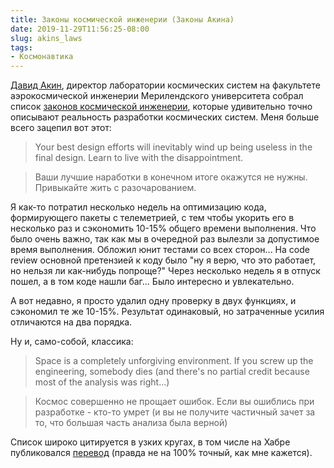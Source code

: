 ```yaml
---
title: Законы космической инженерии (Законы Акина)
date: 2019-11-29T11:56:25-08:00
slug: akins_laws
tags:
- Космонавтика
---
```


[Давид Акин][3], директор лаборатории космических систем на факультете
аэрокосмической инженерии Мерилендского университета собрал список [законов
космической инженерии][1], которые удивительно точно описывают реальность
разработки космических систем. Меня больше всего зацепил вот этот:

> Your best design efforts will inevitably wind up being useless in the final
> design. Learn to live with the disappointment.

> Ваши лучшие наработки в конечном итоге окажутся не нужны. Привыкайте жить с
> разочарованием.

Я как-то потратил несколько недель на оптимизацию кода, формирующего пакеты с
телеметрией, с тем чтобы укорить его в несколько раз и сэкономить 10-15% общего
времени выполнения. Что было очень важно, так как мы в очередной раз вылезли за
допустимое время выполнения. Обложил юнит тестами со всех сторон... На code
review основной претензией к коду было "ну я верю, что это работает, но нельзя
ли как-нибудь попроще?" Через несколько недель я в отпуск пошел, а в том коде
нашли баг... Было интересно и увлекательно.

А вот недавно, я просто удалил одну проверку в двух функциях, и сэкономил те же
10-15%. Результат одинаковый, но затраченные усилия отличаются на два порядка.

Ну и, само-собой, классика:

> Space is a completely unforgiving environment. If you screw up the engineering,
> somebody dies (and there's no partial credit because most of the analysis was
> right...)

> Космос совершенно не прощает ошибок. Если вы ошиблись при разработке - кто-то
> умрет (и вы не получите частичный зачет за то, что большая часть анализа была
> верной)

Список широко цитируется в узких кругах, в том числе на Хабре публиковался
[перевод][2] (правда не на 100% точный, как мне кажется).

<!--more-->

[1]: https://spacecraft.ssl.umd.edu/akins_laws.html
[2]: https://habr.com/ru/post/354936/
[3]: https://aero.umd.edu/clark/faculty/3/David-Akin
